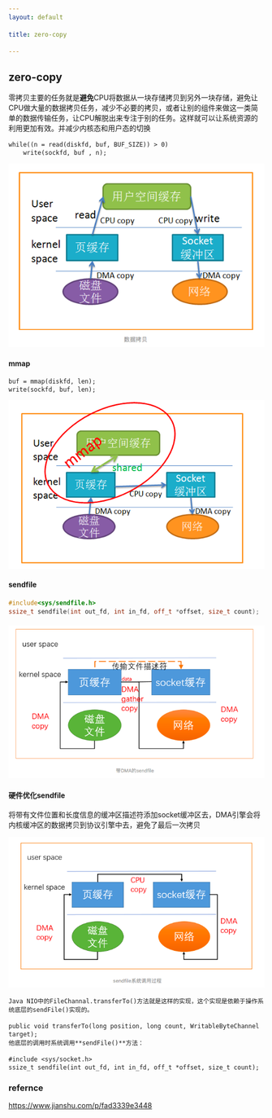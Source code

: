 ```yaml
---
layout: default

title: zero-copy

---
```


## zero-copy

零拷贝主要的任务就是**避免**CPU将数据从一块存储拷贝到另外一块存储，避免让CPU做大量的数据拷贝任务，减少不必要的拷贝，或者让别的组件来做这一类简单的数据传输任务，让CPU解脱出来专注于别的任务。这样就可以让系统资源的利用更加有效。并减少内核态和用户态的切换



```
while((n = read(diskfd, buf, BUF_SIZE)) > 0)
    write(sockfd, buf , n);
```



![image-20191029173050503](https://github.com/garydai/garydai.github.com/raw/master/_posts/pic/image-20191029173050503.png)



#### mmap

```
buf = mmap(diskfd, len);
write(sockfd, buf, len);
```



![image-20191029173205203](https://github.com/garydai/garydai.github.com/raw/master/_posts/pic/image-20191029173205203.png)



#### sendfile

```cpp
#include<sys/sendfile.h>
ssize_t sendfile(int out_fd, int in_fd, off_t *offset, size_t count);
```

#### 



![image-20191029174319368](https://github.com/garydai/garydai.github.com/raw/master/_posts/pic/image-20191029174319368.png)

#### 硬件优化sendfile

将带有文件位置和长度信息的缓冲区描述符添加socket缓冲区去，DMA引擎会将内核缓冲区的数据拷贝到协议引擎中去，避免了最后一次拷贝

![image-20191029173545420](https://github.com/garydai/garydai.github.com/raw/master/_posts/pic/image-20191029173545420.png)

```
Java NIO中的FileChannal.transferTo()方法就是这样的实现，这个实现是依赖于操作系统底层的sendFile()实现的。

public void transferTo(long position, long count, WritableByteChannel target);
他底层的调用时系统调用**sendFile()**方法：

#include <sys/socket.h>
ssize_t sendfile(int out_fd, int in_fd, off_t *offset, size_t count);

```



### refernce

https://www.jianshu.com/p/fad3339e3448